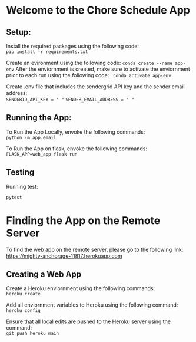 
# Welcome to the Chore Schedule App

## Setup:


Install the required packages using the following code:<br>
``` pip install -r requirements.txt ```

Create an evironment using the following code:
``` conda create --name app-env ```
After the enviornment is created, make sure to activate the enviornment prior to each run using the following code:
``` conda activate app-env```

Create .env file that includes the sendergrid API key and the sender email address:<br>
``` SENDGRID_API_KEY = " " ```
``` SENDER_EMAIL_ADDRESS = " " ```

## Running the App:

To Run the App Locally, envoke the following commands: <br>
``` python -m app.email ```

To Run the App on flask, envoke the following commands: <br>
``` FLASK_APP=web_app flask run ```

## Testing

Running test:

```pytest```

# Finding the App on the Remote Server

To find the web app on the remote server, please go to the following link: https://mighty-anchorage-11817.herokuapp.com

## Creating a Web App

Create a Heroku enviornment using the following commands: <br> ```heroku create```

Add all enviornment variables to Heroku using the following command: <br> ```heroku config```

Ensure that all local edits are pushed to the Heroku server using the command: <br> ```git push heroku main```



